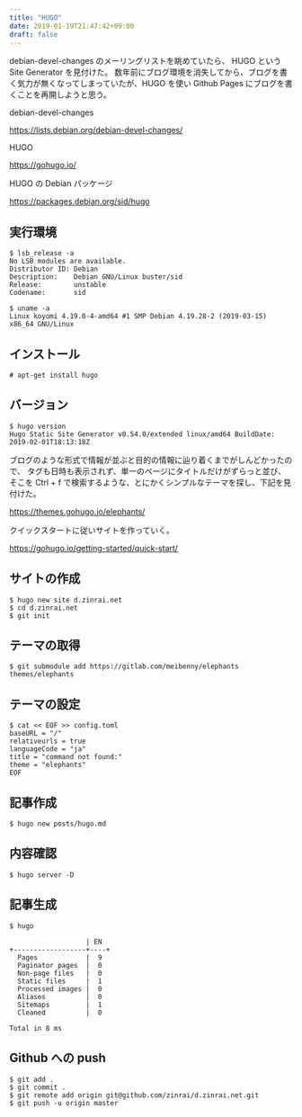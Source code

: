 ```yaml
---
title: "HUGO"
date: 2019-01-19T21:47:42+09:00
draft: false
---
```


debian-devel-changes のメーリングリストを眺めていたら、 HUGO という Site Generator を見付けた。
数年前にブログ環境を消失してから、ブログを書く気力が無くなってしまっていたが、HUGO を使い Github Pages にブログを書くことを再開しようと思う。

debian-devel-changes

https://lists.debian.org/debian-devel-changes/

HUGO

https://gohugo.io/

HUGO の Debian パッケージ

https://packages.debian.org/sid/hugo

## 実行環境
```
$ lsb_release -a
No LSB modules are available.
Distributor ID: Debian
Description:    Debian GNU/Linux buster/sid
Release:        unstable
Codename:       sid
```

```
$ uname -a
Linux koyomi 4.19.0-4-amd64 #1 SMP Debian 4.19.28-2 (2019-03-15) x86_64 GNU/Linux
```

## インストール
```
# apt-get install hugo
```

## バージョン
```
$ hugo version
Hugo Static Site Generator v0.54.0/extended linux/amd64 BuildDate: 2019-02-01T18:13:18Z
```

ブログのような形式で情報が並ぶと目的の情報に辿り着くまでがしんどかったので、
タグも日時も表示されず、単一のページにタイトルだけがずらっと並び、
そこを Ctrl + f で検索するような、とにかくシンプルなテーマを探し、下記を見付けた。

https://themes.gohugo.io/elephants/

クイックスタートに従いサイトを作っていく。

https://gohugo.io/getting-started/quick-start/


## サイトの作成
```
$ hugo new site d.zinrai.net
$ cd d.zinrai.net
$ git init
```

## テーマの取得
```
$ git submodule add https://gitlab.com/meibenny/elephants themes/elephants
```

## テーマの設定
```
$ cat << EOF >> config.toml
baseURL = "/"
relativeurls = true
languageCode = "ja"
title = "command not found:"
theme = "elephants"
EOF
```

## 記事作成
```
$ hugo new posts/hugo.md
```

## 内容確認
```
$ hugo server -D
```

## 記事生成
```
$ hugo

                   | EN
+------------------+----+
  Pages            |  9
  Paginator pages  |  0
  Non-page files   |  0
  Static files     |  1
  Processed images |  0
  Aliases          |  0
  Sitemaps         |  1
  Cleaned          |  0

Total in 8 ms
```

## Github への push

```
$ git add .
$ git commit .
$ git remote add origin git@github.com/zinrai/d.zinrai.net.git
$ git push -u origin master
```

